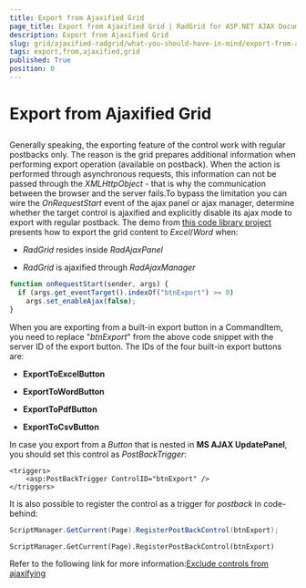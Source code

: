 ```yaml
---
title: Export from Ajaxified Grid
page_title: Export from Ajaxified Grid | RadGrid for ASP.NET AJAX Documentation
description: Export from Ajaxified Grid
slug: grid/ajaxified-radgrid/what-you-should-have-in-mind/export-from-ajaxified-grid
tags: export,from,ajaxified,grid
published: True
position: 0
---
```


# Export from Ajaxified Grid



## 

Generally speaking, the exporting feature of the control work with regular postbacks only. The reason is the grid prepares additional information when performing export operation (available on postback). When the action is performed through asynchronous requests, this information can not be passed through the *XMLHttpObject* - that is why the communication between the browser and the server fails.To bypass the limitation you can wire the *OnRequestStart* event of the ajax panel or ajax manager, determine whether the target control is ajaxified and explicitly disable its ajax mode to export with regular postback. The demo from [this code library project](http://www.telerik.com/support/code-library/export-radgrid-content-to-excel-word-csv-pdf-with-ajax-enabled) presents how to export the grid content to *Excel*/*Word* when:

* *RadGrid* resides inside *RadAjaxPanel*

* *RadGrid* is ajaxified through *RadAjaxManager*

````JavaScript
function onRequestStart(sender, args) {
  if (args.get_eventTarget().indexOf("btnExport") >= 0)
    args.set_enableAjax(false);
}
````



When you are exporting from a built-in export button in a CommandItem, you need to replace "*btnExport*" from the above code snippet with the server ID of the export button. The IDs of the four built-in export buttons are:



* **ExportToExcelButton**

* **ExportToWordButton**

* **ExportToPdfButton**

* **ExportToCsvButton**



In case you export from a *Button* that is nested in **MS AJAX UpdatePanel**, you should set this control as *PostBackTrigger*:

````ASP.NET
<triggers>         
    <asp:PostBackTrigger ControlID="btnExport" />
</triggers>
````



It is also possible to register the control as a trigger for *postback* in code-behind:

````C#
ScriptManager.GetCurrent(Page).RegisterPostBackControl(btnExport);          
````



````VB
ScriptManager.GetCurrent(Page).RegisterPostBackControl(btnExport)          
````



Refer to the following link for more information:[Exclude controls from ajaxifying](http://www.telerik.com/help/aspnet-ajax/ajxexclude.html)
